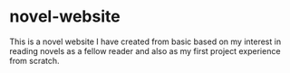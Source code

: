 # novel-website
This is a novel website I have created from basic based on my interest in reading novels as a fellow reader and also as my first project experience from scratch.
